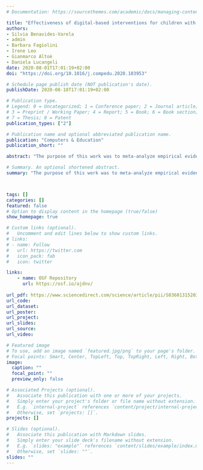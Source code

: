```yaml
---
# Documentation: https://sourcethemes.com/academic/docs/managing-content/

title: "Effectiveness of digital-based interventions for children with mathematical learning difficulties: A meta-analysis"
authors:
- Silvia Benavides-Varela
- admin
- Barbara Fagiolini
- Irene Leo
- Gianmarco Altoè
- Daniela Lucangeli
date: 2020-08-01T17:01:19+02:00
doi: "https://doi.org/10.1016/j.compedu.2020.103953"

# Schedule page publish date (NOT publication's date).
publishDate: 2020-08-18T17:01:19+02:00

# Publication type.
# Legend: 0 = Uncategorized; 1 = Conference paper; 2 = Journal article;
# 3 = Preprint / Working Paper; 4 = Report; 5 = Book; 6 = Book section;
# 7 = Thesis; 8 = Patent
publication_types: ["2"]

# Publication name and optional abbreviated publication name.
publication: "Computers & Education"
publication_short: ""

abstract: "The purpose of this work was to meta-analyze empirical evidence about the effectiveness of digital-based interventions for students with mathematical learning difficulties. Furthermore, we investigated whether the school level of the participants and the software instructional approach were decisive modulated factors. A systematic search of randomized controlled studies published between 2003 and 2019 was conducted. A total of 15 studies with 1073 participants met the study selection criterion. A random effects meta-analysis indicated that digital-based interventions generally improved mathematical performance (mean ES = 0.55), though there was a significant heterogeneity across studies. There was no evidence that videogames offer additional advantages with respect to digital-based drilling and tutoring approaches. Moreover, effect size was not moderated when interventions were delivered in primary school or in preschool."

# Summary. An optional shortened abstract.
summary: "The purpose of this work was to meta-analyze empirical evidence about the effectiveness of digital-based interventions for students with mathematical learning difficulties."



tags: []
categories: []
featured: false
# Option to display content in the homepage (true/false)
show_homepage: true

# Custom links (optional).
#   Uncomment and edit lines below to show custom links.
# links:
# - name: Follow
#   url: https://twitter.com
#   icon_pack: fab
#   icon: twitter

links:
    - name: OSF Repository
      url: https://osf.io/ajdnv/
      
url_pdf: https://www.sciencedirect.com/science/article/pii/S0360131520301512/pdfft?md5=11aa98c52cad94e18ac429fb303cf440&pid=1-s2.0-S0360131520301512-main.pdf
url_code:
url_dataset:
url_poster:
url_project:
url_slides:
url_source:
url_video:

# Featured image
# To use, add an image named `featured.jpg/png` to your page's folder. 
# Focal points: Smart, Center, TopLeft, Top, TopRight, Left, Right, BottomLeft, Bottom, BottomRight.
image:
  caption: ""
  focal_point: ""
  preview_only: false

# Associated Projects (optional).
#   Associate this publication with one or more of your projects.
#   Simply enter your project's folder or file name without extension.
#   E.g. `internal-project` references `content/project/internal-project/index.md`.
#   Otherwise, set `projects: []`.
projects: []

# Slides (optional).
#   Associate this publication with Markdown slides.
#   Simply enter your slide deck's filename without extension.
#   E.g. `slides: "example"` references `content/slides/example/index.md`.
#   Otherwise, set `slides: ""`.
slides: ""
---
```

